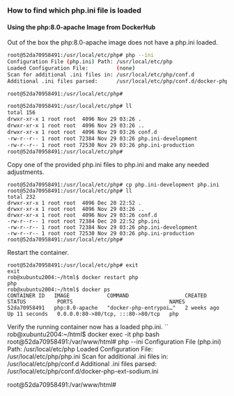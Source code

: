 ### How to find which php.ini file is loaded

#### Using the php:8.0-apache Image from DockerHub

Out of the box the php:8.0-apache image does not have a php.ini loaded.  
```bash
root@52da70958491:/usr/local/etc/php# php --ini
Configuration File (php.ini) Path: /usr/local/etc/php
Loaded Configuration File:         (none)
Scan for additional .ini files in: /usr/local/etc/php/conf.d
Additional .ini files parsed:      /usr/local/etc/php/conf.d/docker-php-ext-sodium.ini

root@52da70958491:/usr/local/etc/php# 
```

```bash
root@52da70958491:/usr/local/etc/php# ll
total 156
drwxr-xr-x 1 root root  4096 Nov 29 03:26 .
drwxr-xr-x 1 root root  4096 Nov 29 03:26 ..
drwxr-xr-x 1 root root  4096 Nov 29 03:26 conf.d
-rw-r--r-- 1 root root 72384 Nov 29 03:26 php.ini-development
-rw-r--r-- 1 root root 72530 Nov 29 03:26 php.ini-production
root@52da70958491:/usr/local/etc/php#
```

Copy one of the provided php.ini files to php.ini and make any needed adjustments.
```
root@52da70958491:/usr/local/etc/php# cp php.ini-development php.ini 
root@52da70958491:/usr/local/etc/php# ll
total 232
drwxr-xr-x 1 root root  4096 Dec 20 22:52 .
drwxr-xr-x 1 root root  4096 Nov 29 03:26 ..
drwxr-xr-x 1 root root  4096 Nov 29 03:26 conf.d
-rw-r--r-- 1 root root 72384 Dec 20 22:52 php.ini
-rw-r--r-- 1 root root 72384 Nov 29 03:26 php.ini-development
-rw-r--r-- 1 root root 72530 Nov 29 03:26 php.ini-production
root@52da70958491:/usr/local/etc/php# 
```

Restart the container. 
```
root@52da70958491:/usr/local/etc/php# exit
exit
rob@xubuntu2004:~/html$ docker restart php
php
rob@xubuntu2004:~/html$ docker ps
CONTAINER ID   IMAGE            COMMAND                  CREATED       STATUS          PORTS                               NAMES
52da70958491   php:8.0-apache   "docker-php-entrypoi…"   2 weeks ago   Up 11 seconds   0.0.0.0:80->80/tcp, :::80->80/tcp   php
```

Verify the running container now has a loaded php.ini. 
``	
rob@xubuntu2004:~/html$ docker exec -it php bash
root@52da70958491:/var/www/html# php --ini
Configuration File (php.ini) Path: /usr/local/etc/php
Loaded Configuration File:         /usr/local/etc/php/php.ini
Scan for additional .ini files in: /usr/local/etc/php/conf.d
Additional .ini files parsed:      /usr/local/etc/php/conf.d/docker-php-ext-sodium.ini

root@52da70958491:/var/www/html# 
```

